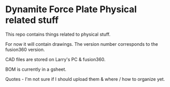 # Dynamite Force Plate Physical related stuff

This repo contains things related to physical stuff.

For now it will contain drawings. The version number corresponds to the fusion360 version.

CAD files are stored on Larry's PC & fusion360.

BOM is currently in a gsheet.

Quotes - I'm not sure if I should upload them & where / how to organize yet.
